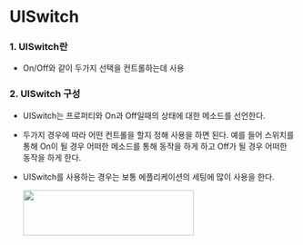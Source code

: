 # UISwitch

### 1. UISwitch란

- On/Off와 같이 두가지 선택을 컨트롤하는데 사용



### 2. UISwitch 구성

- UISwitch는 프로퍼티와 On과 Off일때의 상태에 대한 메소드를 선언한다.
- 두가지 경우에 따라 어떤 컨트롤을 할지 정해 사용을 하면 된다. 예를 들어 스위치를 통해 On이 될 경우 어떠한 메소드를 통해 동작을 하게 하고 Off가 될 경우 어떠한 동작을 하게 한다.
- UISwitch를 사용하는 경우는 보통 에플리케이션의 세팅에 많이 사용을 한다.


  <img src="https://simajune.github.io/img/posting/UISwitch1.png" width="300px" height="80px"/>



